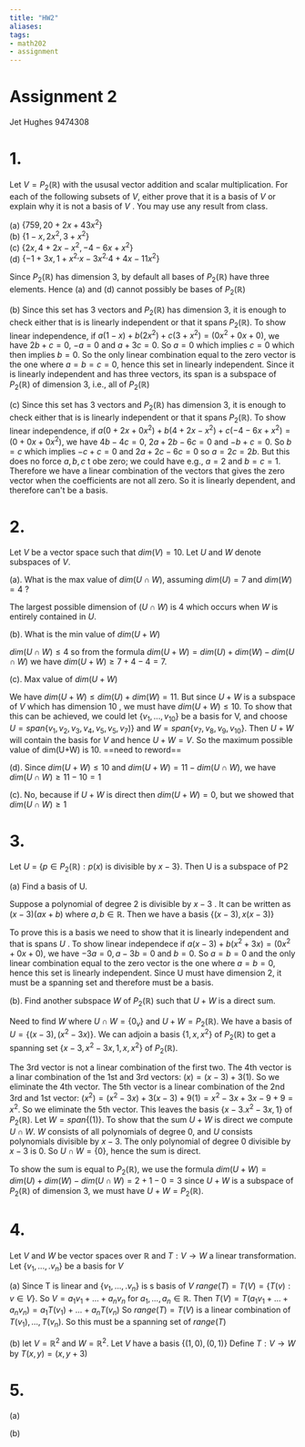 ```yaml
---
title: "HW2"
aliases: 
tags: 
- math202
- assignment
---
```


# Assignment 2
Jet Hughes 9474308

# 1. 
Let $V = P_2(\mathbb{R})$ with the ususal vector addition and scalar multiplication. For each of the following subsets of $V$, either prove that it is a basis of $V$ or explain why it is not a basis of $V$ . You may use any result from class.

(a) $\{759, 20+2x+43x^2\}$  
(b) $\{1-x, 2x^{2},3+x^2\}$   
(c) $\{2x, 4+2x-x^{2}, -4-6x+x^2\}$   
(d) $\{-1+3x, 1+x^{2,}x-3x^{2,}4+4x-11x^2\}$    

Since $P_2(\mathbb{R})$ has dimension 3, by default all bases of $P_2(\mathbb{R})$ have three elements. Hence (a) and (d) cannot possibly be bases of $P_2(\mathbb{R})$

(b) Since this set has 3 vectors and $P_2(\mathbb{R})$ has dimension 3, it is enough to check either that is is linearly independent or that it spans $P_2(\mathbb{R})$.
To show linear independence, if $a(1-x)+b(2x^2)+c(3+x^2)=(0x^2 + 0x + 0)$, we have $2b+c=0$, $-a=0$ and $a+3c = 0$. So $a=0$ which implies $c=0$ which then implies $b=0$. So the only linear combination equal to the zero vector is the one where $a=b=c=0$, hence this set in linearly independent. Since it is linearly independent and has three vectors, its span is a subspace of $P_2(\mathbb{R})$ of dimension 3, i.e., all of $P_2(\mathbb{R})$

(c) Since this set has 3 vectors and $P_2(\mathbb{R})$ has dimension 3, it is enough to check either that is is linearly independent or that it spans $P_2(\mathbb{R})$.
To show linear independence, if $a(0 +2x+0x^2)+b(4+2x-x^2)+c(-4-6x+x^2)=(0+0x+0x^2)$, we have $4b-4c=0$, $2a+2b-6c=0$ and $-b+c = 0$. So $b=c$ which implies $-c+c=0$ and $2a+2c-6c=0$ so $a=2c=2b$. But this does no force $a,b,c$ t obe zero; we could have e.g., $a=2$ and $b=c=1$. Therefore we have a linear combination of the vectors that gives the zero vector when the coefficients are not all zero. So it is linearly dependent, and therefore can't be a basis.

# 2. 
Let $V$ be a vector space such that $dim(V)= 10$. Let $U$ and $W$ denote subspaces of $V$.

(a). What is the max value of $dim(U\cap W)$, assuming $dim(U)=7$ and $dim(W)=4$ ?

The largest possible dimension of $(U\cap W)$ is 4 which occurs when $W$ is entirely contained in $U$.

(b). What is the min value of $dim(U+W)$

$dim(U\cap W) \leq 4$ so from the formula $dim(U+W) = dim(U) + dim(W) - dim(U \cap W)$ we have $dim(U+W) \geq 7 + 4 - 4= 7$.

(c). Max value of $dim(U+W)$

We have $dim(U+W) \leq dim(U) + dim(W) = 11$. But since $U+W$ is a subspace of $V$ which has dimension $10$ , we must have $dim(U+W) \leq 10$. To show that this can be achieved, we could let $\{v_1,...,v_{10}\}$ be a basis for V, and choose $U = span\{v_1, v_2, v_3, v_4, v_5, v_5, v_7)\}$ and $W=span\{v_7,v_8,v_9,v_{10}\}$. Then $U+W$ will contain the basis for $V$ and hence $U+W=V$. So the maximum possible value of dim(U+W) is 10. ==need to reword==

(d). Since $dim(U+W) \leq 10$ and $dim(U+W) = 11 - dim(U\cap W)$, we have $dim(U\cap W) \geq 11-10= 1$ 

(c). No, because if $U+W$ is direct then $dim(U+W) = 0$, but we showed that $dim(U\cap W) \geq 1$

# 3.
Let $U$ = $\{p\in P_2(\mathbb{R}): p(x)$ is divisible by $x-3\}$. Then U is a subspace of P2

(a) Find a basis of U.

Suppose a polynomial of degree 2 is divisible by $x-3$ . It can be written as $(x-3)(ax+b)$ where $a,b \in \mathbb{R}$. Then we have a basis $\{(x-3), x(x-3)\}$

To prove this is a basis we need to show that it is linearly independent and that is spans $U$ . To show linear independece if $a(x-3)+b(x^2+3x) = (0x^2 + 0x + 0)$, we have $-3a=0, a-3b=0$ and $b =0$. So $a=b=0$ and the only linear combination equal to the zero vector is the one where $a=b=0$, hence this set is linearly independent. Since U must have dimension 2, it must be a spanning set and therefore must be a basis.

(b). Find another subspace $W$ of $P_2(\mathbb{R})$ such that $U+W$ is a direct sum.

Need to find $W$ where $U\cap W = \{0_v\}$ and $U+W = P_2(\mathbb{R})$. We have a basis of $U = \{(x-3), (x^2-3x)\}$. We can adjoin a basis $\{1, x, x^2\}$ of $P_2(\mathbb{R})$ to get a spanning set $\{x-3, x^2-3x,1, x, x^2\}$ of $P_2(\mathbb{R})$. 

The 3rd vector is not a linear combination of the first two. The 4th vector is  a linar combination of the 1st and 3rd vectors: $(x)=(x-3)+3(1)$. So we eliminate the 4th vector. The 5th vector is a linear combination of the 2nd 3rd and 1st vector: $(x^2) = (x^2-3x) + 3(x-3) +9(1) = x^2 - 3x +3x -9 + 9 = x^2$. So we eliminate the 5th vector. This leaves the basis $\{x-3. x^2-3x,1\}$ of $P_2(\mathbb{R})$. Let $W=span\{(1)\}$. To show that the sum $U+W$ is direct we compute $U\cap W$. $W$ consists of all polynomials of degree 0, and $U$ consists polynomials divisible by $x-3$. The only polynomial of degree 0 divisible by $x-3$ is $0$. So $U\cap W = \{0\}$, hence the sum is direct.

To show the sum is equal to $P_2(\mathbb{R})$, we use the formula $dim(U+W) = dim(U) + dim(W) - dim(U \cap W)=2+1-0=3$ since $U+W$ is a subspace of $P_2(\mathbb{R})$ of dimension 3, we must have $U+W=P_2(\mathbb{R})$. 

# 4. 
Let $V$ and $W$ be vector spaces over $\mathbb{R}$ and $T: V → W$ a linear transformation. Let $\{v_1,...,.v_n\}$ be a basis for $V$

(a) Since T is linear and $\{v_1,...,.v_n\}$ is s basis of $V$ $range(T) = T(V) = \{T(v): v \in V\}$. So $V= a_{1}v_{1}+...+a_{n}v_{n}$ for $a_1,...,a_n \in \mathbb{R}$. Then $T(V) = T(a_{1}v_{1}+...+a_{n}v_{n}) = a_{1}T(v_1)+...+a_{n}T(v_n)$ So $range(T) = T(V)$ is a linear combination of ${T(v_1),...,T(v_n)}$. So this must be a spanning set of $range(T)$

(b) let $V = \mathbb{R}^2$ and  $W = \mathbb{R}^2$. Let $V$ have a basis $\{(1,0), (0,1)\}$ Define $T:V→W$ by $T(x,y) = (x,y+3)$

# 5.

(a)


(b) 